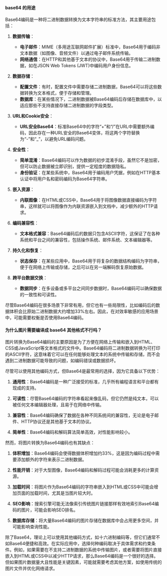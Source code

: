 #### base64 的用途

Base64编码是一种将二进制数据转换为文本字符串的标准方法，其主要用途包括：

1. **数据传输**：
   - **电子邮件**：MIME（多用途互联网邮件扩展）标准中，Base64用于编码非文本数据（如图像、音频文件）以通过电子邮件系统传输。
   - **网络通信**：在HTTP和其他基于文本的协议中，Base64用于传输二进制数据，如在JSON Web Tokens (JWT)中编码用户身份信息。

2. **数据存储**：
   - **配置文件**：有时，配置文件中需要存储二进制数据，Base64可以将这些数据转换为文本格式，便于存储和管理。
   - **数据库**：在某些情况下，二进制数据被Base64编码后存储在数据库中，以适应那些不支持直接存储二进制数据的字段类型。

3. **URL和Cookie安全**：
   - **URL安全Base64**：标准Base64中的字符“+”和“/”在URL中需要额外编码，因此存在一种URL安全的Base64变体，将这两个字符替换为“-”和“_”，以避免URL编码问题。

4. **安全性**：
   - **简单混淆**：Base64编码可以作为数据的初步混淆手段，虽然它不是加密，但可以防止数据被立即识别，提供一定程度的数据隐私。
   - **身份验证**：在某些系统中，Base64用于编码用户凭据，例如在HTTP基本认证中将用户名和密码编码为Base64字符串。

5. **嵌入资源**：
   - **内联图像**：在HTML或CSS中，Base64用于将图像数据直接编码为字符串，这样就可以将图像作为内联资源嵌入到文档中，减少额外的HTTP请求。

6. **编码兼容性**：
   - **文本格式兼容**：Base64编码后的数据只包含ASCII字符，这保证了在各种系统和平台之间的兼容性，包括操作系统、邮件系统、文本编辑器等。

7. **持久化和恢复**：
   - **状态保存**：在某些应用中，Base64用于将复杂的数据结构编码为字符串，便于在网络上传输或存储，之后可以在另一端解码恢复原始数据。

8. **跨平台数据交换**：
   - **数据同步**：在多设备或多平台之间同步数据时，Base64编码可以确保数据的一致性和可读性。

尽管Base64编码在很多场景下非常有用，但它也有一些局限性，比如编码后的数据体积会比原始二进制数据大约增加33%左右。因此，在对效率敏感的应用场景中，可能需要权衡是否使用Base64编码。

#### 为什么图片需要编译成 base64 其他格式不行吗？

图片转换为Base64编码的主要原因是为了方便在网络上传输和嵌入到HTML、CSS或JavaScript等文本格式的文件中。Base64编码将二进制数据转换为可打印的ASCII字符，这意味着它可以在任何能够处理文本的系统中传输和存储，而不会遇到二进制数据可能导致的问题，如编码错误或数据损坏。

尽管可以使用其他编码方式，但Base64是最常用的选择，因为它具备以下优势：

1. **通用性**：Base64编码是一种广泛接受的标准，几乎所有编程语言和平台都有现成的支持。

2. **可读性**：尽管Base64编码的字符串看起来像乱码，但它仍然是纯文本，可以被任何文本编辑器处理，且易于在网络中传输。

3. **兼容性**：Base64编码确保了数据在各种不同系统间的兼容性，无论是电子邮件、HTTP协议还是其他基于文本的协议。

4. **简单性**：Base64编码和解码算法简单高效，对性能影响较小。

然而，将图片转换为Base64编码也有其缺点：

1. **体积增加**：Base64编码会使得数据体积增加约33%，这是因为编码过程中需要添加额外的字符来表示二进制数据。

2. **性能开销**：对于大型图像，Base64编码和解码过程可能会消耗更多的计算资源。

3. **加载时间**：将图片作为Base64编码的字符串嵌入到HTML或CSS中可能会增加页面的加载时间，尤其是当图片较大时。

4. **SEO影响**：搜索引擎可能无法像索引传统图片链接那样有效地索引Base64编码的图片，可能会影响SEO排名。

5. **数据库存储**：将大量Base64编码的图片存储在数据库中会占用更多空间，并可能影响查询性能。

除了Base64，理论上可以使用其他编码方式，如十六进制编码等，但它们通常不如Base64便捷和高效。在实际应用中，选择何种编码取决于具体需求和约束条件。例如，如果需要在不支持二进制数据的系统中传输图片，或者需要将图片直接嵌入到HTML或CSS中以减少HTTP请求，那么Base64编码是一个很好的选择。但如果图片数据量大且性能是关键因素，可能就需要考虑其他方案，如使用传统的图片文件并优化网络请求。

